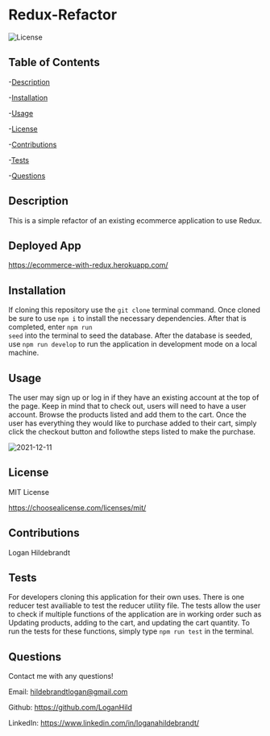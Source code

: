 
  # Redux-Refactor

  ![License](https://img.shields.io/badge/license-MITLicense-success?style=plastic&logo=appveyor)

  ## Table of Contents
  -[Description](#description)

  -[Installation](#installation)

  -[Usage](#usage)

  -[License](#license)

  -[Contributions](#contributions)

  -[Tests](#tests)

  -[Questions](#questions)


  ## Description
  This is a simple refactor of an existing ecommerce application to use Redux.
  
  ## Deployed App
  
  <https://ecommerce-with-redux.herokuapp.com/>

  ## Installation
  If cloning this repository use the <code>git clone</code> terminal command. Once cloned be sure to use <code>npm i</code> to install the necessary dependencies. After that is completed, enter <code>npm run seed</code> into the terminal to seed the database. After the database is seeded, use <code>npm run develop</code> to run the application in development mode on a local machine.

  ## Usage
  The user may sign up or log in if they have an existing account at the top of the page. Keep in mind that to check out, users will need to have a user account. Browse the products listed and add them to the cart. Once the user has everything they would like to purchase added to their cart, simply click the checkout button and followthe steps listed to make the purchase.
  
  ![2021-12-11](https://user-images.githubusercontent.com/82903685/145699388-303789a8-f261-44cc-aed1-26964df7948a.png)


  ## License
 
  MIT License

  <https://choosealicense.com/licenses/mit/>

  ## Contributions
  Logan Hildebrandt

  ## Tests
  For developers cloning this application for their own uses. There is one reducer test availiable to test the reducer utility file. The tests allow the user to check if multiple functions of the application are in working order such as Updating products, adding to the cart, and updating the cart quantity. To run the tests for these functions, simply type <code>npm run test</code> in the terminal.

  ## Questions
  Contact me with any questions!

  Email: <hildebrandtlogan@gmail.com>

  Github: <https://github.com/LoganHild>
  
  LinkedIn: <https://www.linkedin.com/in/loganahildebrandt/>
